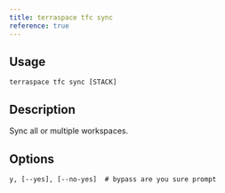 ```yaml
---
title: terraspace tfc sync
reference: true
---
```


## Usage

    terraspace tfc sync [STACK]

## Description

Sync all or multiple workspaces.


## Options

```
y, [--yes], [--no-yes]  # bypass are you sure prompt
```

